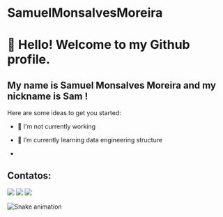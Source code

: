# SamuelMonsalvesMoreira                 

# 👋 Hello! Welcome to my Github profile.
## My name is Samuel Monsalves Moreira and my nickname is Sam !

Here are some ideas to get you started:

- 🔭 I'm not currently working
- 🌱 I’m currently learning data engineering structure

- 
## Contatos:

<div>

<a href="https://instagram.com/samuelmonsalves_/" target="_blank"><img src="https://img.shields.io/badge/-Instagram-%23E4405F?style=for-the-badge&logo=instagram&logoColor=white" target="_blank"></a>
<a href = "mailto:samuelmonsalves@gmail.com"><img src="https://img.shields.io/badge/Gmail-D14836?style=for-the-badge&logo=gmail&logoColor=white" target="_blank"></a>
<a href="https://www.linkedin.com/in/samuel-monsalves-moreira/" target="_blank"><img src="https://img.shields.io/badge/-LinkedIn-%230077B5?style=for-the-badge&logo=linkedin&logoColor=white" target="_blank"></a>   
</div>

![Snake animation](https://github.com/seu-usuário-aqui/samuel-monsalves-moreira//blob/output/github-contribution-grid-snake.svg)
